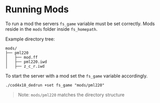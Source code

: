 # Running Mods

To run a mod the servers `fs_game` variable must be set correctly. Mods reside in the `mods` folder inside `fs_homepath`.

Example directory tree:

```
mods/                                  
├── pml220                         
│   ├── mod.ff                         
│   ├── pml220.iwd                     
│   ├── z_c_r.iwd
```

To start the server with a mod set the `fs_game` variable accordingly.

`./cod4x18_dedrun +set fs_game "mods/pml220"`

> Note: `mods/pml220` matches the directory structure

## 



